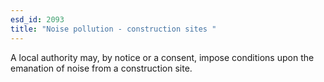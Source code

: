 ```yaml
---
esd_id: 2093
title: "Noise pollution - construction sites "
---
```


A local authority may, by notice or a consent, impose conditions upon the emanation of noise from a construction site.

